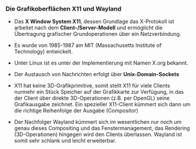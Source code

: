### Die Grafikoberflächen X11 und Wayland

* Das **X Window System X11**, dessen Grundlage das X-Protokoll ist  arbeitet nach dem **Client-/Server-Modell** und ermöglicht die Übertragung grafischer Grundoperationen über ein Netzverbindung.

* Es wurde von 1985-1987 am MIT \(Massachusetts Institute of Technology\) entwickelt.

* Unter Linux ist es unter der Implementierung mit Namen X.org bekannt.

* Der Austausch von Nachrichten erfolgt über **Unix-Domain-Sockets**

* X11 hat keine 3D-Grafikprimitive, somit stellt X11 für viele Clients nurmehr ein Stück Speicher auf der Grafikkarte zur Verfügung, in das der Client über direkte 3D-Operationen \(z.B. per OpenGL\) seine Grafikausgabe zeichnet.
Ein spezieller X11-Client kümmert sich dann um die richtige Reihenfolge der Ausgabe (Compositor)

* Der Nachfolger Wayland kümmert sich im wesentlichen nur noch um genau dieses Compositing und das Fenstermanagement, das Rendering (3D-Operationen) hingegen wird den Clients überlassen. Wayland ist somit sehr schlank und leicht erweiterbar.


